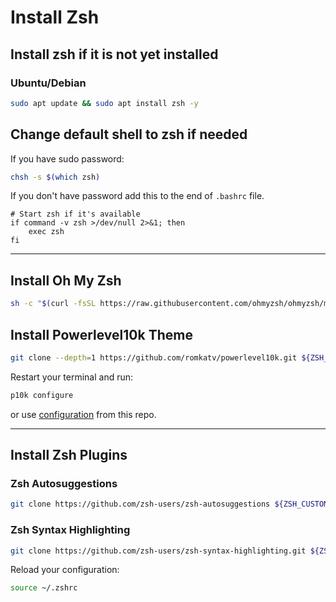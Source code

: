 # Install Zsh

## Install zsh if it is not yet installed

### Ubuntu/Debian
```bash
sudo apt update && sudo apt install zsh -y
```

## Change default shell to zsh if needed

If you have sudo password:
```bash
chsh -s $(which zsh)
```
If you don't have password add this to the end of `.bashrc` file.
```
# Start zsh if it's available
if command -v zsh >/dev/null 2>&1; then
    exec zsh
fi
```
---

## Install Oh My Zsh
```bash
sh -c "$(curl -fsSL https://raw.githubusercontent.com/ohmyzsh/ohmyzsh/master/tools/install.sh)"
```

## Install Powerlevel10k Theme
```bash
git clone --depth=1 https://github.com/romkatv/powerlevel10k.git ${ZSH_CUSTOM:-$HOME/.oh-my-zsh/custom}/themes/powerlevel10k
```
Restart your terminal and run:
```bash
p10k configure
```
or use [configuration](/zsh/.p10k.zsh) from this repo.

---

## Install Zsh Plugins

### Zsh Autosuggestions
```bash
git clone https://github.com/zsh-users/zsh-autosuggestions ${ZSH_CUSTOM:-~/.oh-my-zsh/custom}/plugins/zsh-autosuggestions
```

### Zsh Syntax Highlighting
```bash
git clone https://github.com/zsh-users/zsh-syntax-highlighting.git ${ZSH_CUSTOM:-~/.oh-my-zsh/custom}/plugins/zsh-syntax-highlighting
```

Reload your configuration:
```bash
source ~/.zshrc
```

